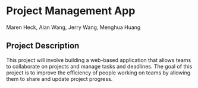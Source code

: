 # Project Management App
Maren Heck, Alan Wang, Jerry Wang, Menghua Huang

## Project Description
This project will involve building a web-based application that allows teams to collaborate on projects and manage tasks and deadlines. The goal of this project is to improve the efficiency of people working on teams by allowing them to share and update project progress.
